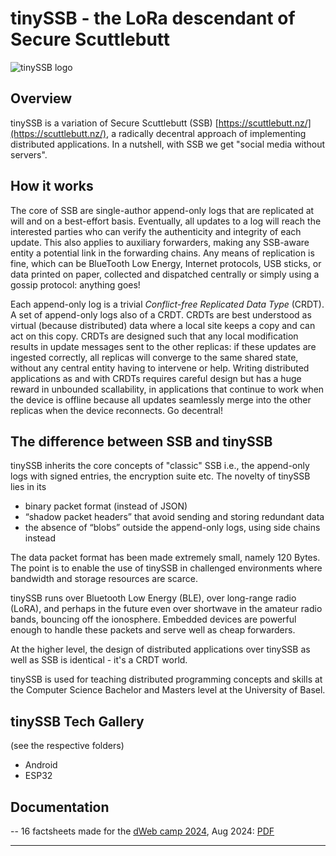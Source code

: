 # tinySSB - the LoRa descendant of Secure Scuttlebutt

![tinySSB logo](doc/_img/tinySSB-banner.png)

## Overview

tinySSB is a variation of Secure Scuttlebutt (SSB)
[https://scuttlebutt.nz/](https://scuttlebutt.nz/), a radically
decentral approach of implementing distributed applications. In a
nutshell, with SSB we get "social media without servers".

## How it works

The core of SSB are single-author append-only logs that are replicated
at will and on a best-effort basis. Eventually, all updates to a log
will reach the interested parties who can verify the authenticity and
integrity of each update.  This also applies to auxiliary forwarders,
making any SSB-aware entity a potential link in the forwarding chains.
Any means of replication is fine, which can be BlueTooth Low Energy,
Internet protocols, USB sticks, or data printed on paper, collected
and dispatched centrally or simply using a gossip protocol: anything
goes!

Each append-only log is a trivial _Conflict-free Replicated Data Type_
(CRDT). A set of append-only logs also of a CRDT. CRDTs are best
understood as virtual (because distributed) data where a local site
keeps a copy and can act on this copy. CRDTs are designed such that
any local modification results in update messages sent to the other
replicas: if these updates are ingested correctly, all replicas will
converge to the same shared state, without any central entity having
to intervene or help. Writing distributed applications as and with
CRDTs requires careful design but has a huge reward in unbounded
scallability, in applications that continue to work when the device is
offline because all updates seamlessly merge into the other replicas
when the device reconnects. Go decentral!


## The difference between SSB and tinySSB

tinySSB inherits the core concepts of "classic" SSB i.e., the
append-only logs with signed entries, the encryption suite etc.  The
novelty of tinySSB lies in its

- binary packet format (instead of JSON)
- “shadow packet headers” that avoid sending and storing redundant data
- the absence of “blobs” outside the append-only logs, using side chains instead

The data packet format has been made extremely small, namely 120
Bytes.  The point is to enable the use of tinySSB in challenged
environments where bandwidth and storage resources are scarce.

tinySSB runs over Bluetooth Low Energy (BLE), over long-range radio
(LoRA), and perhaps in the future even over shortwave in the amateur
radio bands, bouncing off the ionosphere. Embedded devices are
powerful enough to handle these packets and serve well as cheap
forwarders.

At the higher level, the design of distributed applications over
tinySSB as well as SSB is identical - it's a CRDT world.

tinySSB is used for teaching distributed programming concepts and
skills at the Computer Science Bachelor and Masters level at the
University of Basel.


## tinySSB Tech Gallery

(see the respective folders)

- Android
- ESP32



## Documentation

-- 16 factsheets made for the [dWeb camp 2024](https://dwebcamp.org/), Aug 2024: [PDF](doc/tinySSB-factsheets-v2b.pdf)

---
